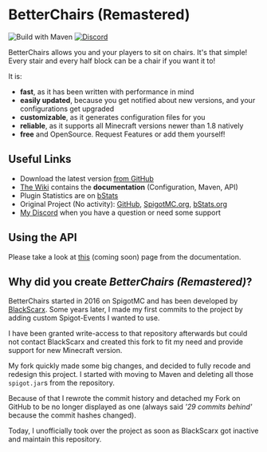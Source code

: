 # BetterChairs (Remastered)
![Build with Maven](https://github.com/Sprax2013/BetterChairs/workflows/Build%20with%20Maven/badge.svg)
[![Discord](https://img.shields.io/discord/344982818863972352.svg?label=Get%20Support&logo=Discord&color=blue)](https://sprax.me/discord)

BetterChairs allows you and your players to sit on chairs. It's that simple!
Every stair and every half block can be a chair if you want it to!

It is:
* **fast**, as it has been written with performance in mind
* **easily updated**, because you get notified about new versions, and your configurations get upgraded
* **customizable**, as it generates configuration files for you
* **reliable**, as it supports all Minecraft versions newer than 1.8 natively
* **free** and OpenSource. Request Features or add them yourself!

## Useful Links
* Download the latest version [from GitHub](https://github.com/SpraxDev/BetterChairs/releases/latest)
* [The Wiki](https://github.com/SpraxDev/BetterChairs/wiki) contains the **documentation** (Configuration, Maven, API)
* Plugin Statistics are on [bStats](https://bstats.org/plugin/bukkit/BetterChairs%20Remastered/8214)
* Original Project (No activity): 
  [GitHub](https://github.com/BlackScarx/BetterChairs),
  [SpigotMC.org](https://www.spigotmc.org/resources/better-chairs.18705/),
  [bStats.org](https://bstats.org/plugin/bukkit/BetterChairs/768)
* [My Discord](https://sprax.me/discord) when you have a question or need some support

## Using the API
Please take a look at [this](https://github.com/SpraxDev/BetterChairs/wiki) (coming soon) page from the documentation.

## Why did you create *BetterChairs (Remastered)*?
BetterChairs started in 2016 on SpigotMC and has been developed by
[BlackScarx](https://github.com/BlackScarx). Some years later,
I made my first commits to the project by adding custom Spigot-Events I wanted to use.

I have been granted write-access to that repository afterwards but could not contact
BlackScarx and created this fork to fit my need and provide support for new Minecraft version.

My fork quickly made some big changes, and decided to fully recode and redesign this project.
I started with moving to Maven and deleting all those `spigot.jar`s from the repository.

Because of that I rewrote the commit history and detached my Fork on GitHub to be no longer displayed as one
(always said *'29 commits behind'* because the commit hashes changed).

Today, I unofficially took over the project as soon as BlackScarx got inactive and maintain this repository.